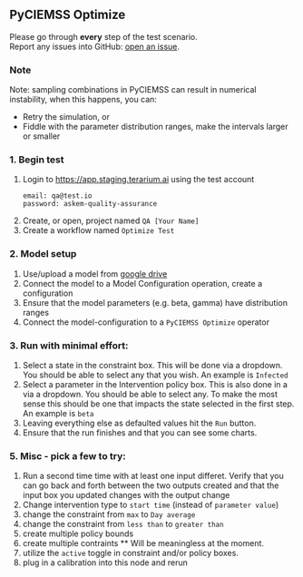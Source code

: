 ## PyCIEMSS Optimize
Please go through __every__ step of the test scenario.\
Report any issues into GitHub: [open an issue](https://github.com/DARPA-ASKEM/terarium/issues/new?assignees=&labels=bug%2C+Q%26A&template=qa-issue.md&title=%5BBUG%5D%3A+).

### Note
Note: sampling combinations in PyCIEMSS can result in numerical instability, when this happens, you can:
- Retry the simulation, or
- Fiddle with the parameter distribution ranges, make the intervals larger or smaller

### 1. Begin test
1. Login to https://app.staging.terarium.ai using the test account
    ```
    email: qa@test.io
    password: askem-quality-assurance
    ```
2. Create, or open, project named `QA [Your Name]`
3. Create a workflow named `Optimize Test`

### 2. Model setup
1. Use/upload a model from [google drive](https://drive.google.com/drive/folders/1bllvuKt6ZA1vc36AW3Xet4y6ZAnwnaVN)
2. Connect the model to a Model Configuration operation, create a configuration
3. Ensure that the model parameters (e.g. beta, gamma) have distribution ranges
4. Connect the model-configuration to a `PyCIEMSS Optimize` operator

### 3. Run with minimal effort:
1. Select a state in the constraint box. This will be done via a dropdown. You should be able to select any that you wish. 
    An example is `Infected`
2. Select a parameter in the Intervention policy box. This is also done in a via a dropdown. You should be able to select any. To make the most sense this should be one that impacts the state selected in the first step.
    An example is `beta`
3. Leaving everything else as defaulted values hit the `Run` button.
4. Ensure that the run finishes and that you can see some charts. 

### 5. Misc - pick a few to try:
1. Run a second time time with at least one input differet. Verify that you can go back and forth between the two outputs created and that the input box you updated changes with the output change
2. Change intervention type to `start time` (instead of `parameter value`) 
3. change the constraint from `max` to `Day average`
4. change the constraint from `less than` to `greater than`
5. create multiple policy bounds
6. create multiple contraints ** Will be meaningless at the moment.
7. utilize the `active` toggle in constraint and/or policy boxes.
8. plug in a calibration into this node and rerun
